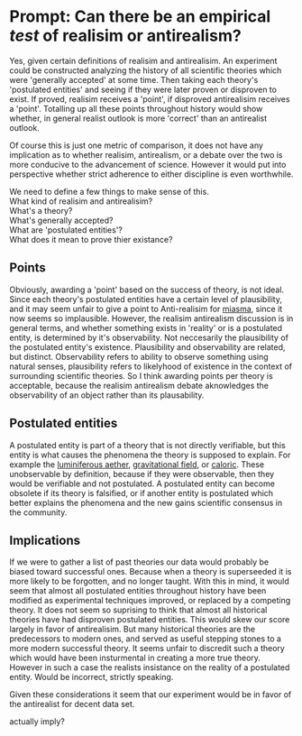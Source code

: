 # Prompt: Can there be an empirical *test* of realisim or antirealism?

Yes, given certain definitions of realisim and antirealisim. An experiment
could be constructed analyzing the history of all scientific theories which
were 'generally accepted' at some time. Then taking each theory's 'postulated
entities' and seeing if they were later proven or disproven to exist. If
proved, realisim receives a 'point', if disproved antirealisim receives a
'point'. Totalling up all these points throughout history would show whether,
in general realist outlook is more 'correct' than an antirealist outlook. 

Of course this is just one metric of comparison, it does not have any
implication as to whether realisim, antirealism, or a debate over the two is
more conducive to the advancement of science. However it would put into
perspective whether strict adherence to either discipline is even worthwhile. 

We need to define a few things to make sense of this.  
What kind of realisim and antirealisim?  
What's a theory?  
What's generally accepted?  
What are 'postulated entities'?  
What does it mean to prove thier existance?   


## Points 

Obviously, awarding a 'point' based on the success of theory,
is not ideal.  Since each theory's postulated entities have a certain
level of plausibility, and it may seem unfair to give a point to
Anti-realisim for [miasma][1], since it now seems so implausible.
However, the realisim antirealism discussion is in general terms, and
whether something exists in 'reality' or is a postulated entity, is
determined by it's observability. Not neccesarily the plausibility of
the postulated entity's existence. Plausibility and observability are
related, but distinct. Observability refers to ability to observe
something using natural senses, plausibility refers to likelyhood of
existence in the context of surrounding scientific theories. So I think
awarding points per theory is acceptable, because the realisim
antirealism debate aknowledges the observability of an object rather
than its plausability. 

[1]: https://en.wikipedia.org/wiki/Miasma_theory_of_disease "Miasma theory"


## Postulated entities

A postulated entity is part of a theory that is not directly verifiable,
but this entity is what causes the phenomena the theory is supposed to
explain. For example the [luminiferous aether][1], [gravitational
field][2], or [caloric][3]. These unobservable by definition, because if
they were observable, then they would be verifiable and not postulated.
A postulated entity can become obsolete if its theory is falsified, or
if another entity is postulated which better explains the phenomena and
the new gains scientific consensus in the community. 

[1]: https://en.wikipedia.org/wiki/Luminiferous_aether  "Luminiferous eather"
[2]: https://en.wikipedia.org/wiki/Gravitational_field#Classical_mechanics "Gravitational field"
[3]: https://en.wikipedia.org/wiki/Caloric_theory       "Caloric theory"


## Implications 

If we were to gather a list of past theories our data would probably be
biased toward successful ones. Because when a theory is superseeded it
is more likely to be forgotten, and no longer taught.  With this in
mind, it would seem that almost all postulated entities throughout
history have been modified as experimental techniques improved, or
replaced by a competing theory. It does not seem so suprising to think
that almost all historical theories have had disproven postulated
entities. This would skew our score largely in favor of antirealisim.
But many historical theories are the predecessors to modern ones, and
served as useful stepping stones to a more modern successful theory. It
seems unfair to discredit such a theory which would have been
insturmental in creating a more true theory. However in such a case the
realists insistance on the reality of a postulated entity. Would be
incorrect, strictly speaking. 

Given these considerations it seem that our experiment would be in favor
of the antirealist for decent data set. 

actually imply? 
